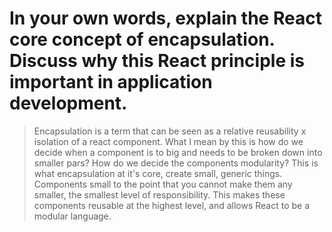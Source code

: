 # In your own words, explain the React core concept of encapsulation. Discuss why this React principle is important in application development.
> Encapsulation is a term that can be seen as a relative reusability x isolation of a react component. What I mean by this is how do we decide when a component is to big and needs to be broken down into smaller pars? How do we decide the components modularity? This is what encapsulation at it's core, create small, generic things. Components small to the point that you cannot make them any smaller, the smallest level of responsibility. This makes these components reusable at the highest level, and allows React to be a modular language. 